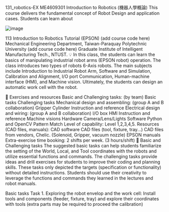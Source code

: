 131_robotics-EX
ME4609301 Introduction to Robotics (機器人學概論)
This course delivers the fundamental concept of Robot Design and application cases. Students can learn about  

![image](https://github.com/user-attachments/assets/d6584024-3785-4bfe-b206-c18d97064644)


113 Introduction to Robotics Tutorial (EPSON)
(add course code here) Mechanical Engineering Department, Taiwan-Paraquay Polytechnic University
(add course code here) Graduate Institute of Intelligent Manufacturing Tech., NTUST.
💡 In this class, the students can learn the basics of manipulating industrial robot arms (EPSON robot) operation. The class introduces two types of robots 6-Axis robots. The main subjects include Introduction to Industrial Robot Arm, Software and Simulation, Calibration and Alignment, I/O port Communication, Human-machine interface (HMI), and Machine vision. Ultimately, the students can design an automatic work cell with the robot.

🔰 Exercises and resources
Basic and Challenging tasks: (by team)
 Basic tasks
 Challenging tasks
Mechanical design and assembling: (group A and B collaboration)
 Gripper
 Cylinder
 Instruction and reference
Electrical design and wiring: (group A and B collaboration)
 I/O box
 HMI
 Instruction and reference
Machine visions
 Hardware Camera/Lens/Lights
 Software Python and OpenCV
 Pattern Match
Level of capability:
 Level 1,2,3,4,5.
Resources (CAD files, manuals):
 CAD software
 CAD files (tool, fixture, tray...)
 CAD files from vendors, Chelic. (Solenoid, Gripper, vacuum nozzle)
 EPSON manuals
Extra-exercise time booking:
 2 shifts per week. (3 hours/shift)
🚩 Basic and Challenging tasks
The suggested basic tasks can help students familiarize the setting of the World, Local, and Tool coordinates with the robots and utilize essential functions and commands. The challenging tasks provide ideas and drill exercises for students to improve their coding and planning skills. These tasks only depicted the targets (specification or functionality) without detailed instructions. Students should use their creativity to leverage the functions and commands they learned in the lectures and robot manuals.

Basic tasks
Task 1. Exploring the robot envelop and the work cell:
Install tools and components (feeder, fixture, tray) and explore their coordinates with tools (extra parts may be required to proceed the calibration)
